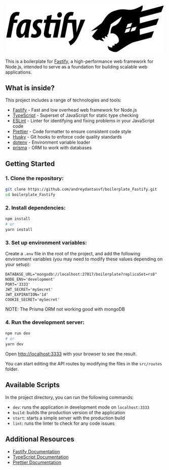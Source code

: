 ![Fastify Boilerplate](https://raw.githubusercontent.com/fastify/graphics/96648545bcad9d1984dd96363a39e2775b59afef/fastify-landscape-outlined.svg)

This is a boilerplate for [Fastify](https://www.fastify.io/), a high-performance web framework for Node.js, intended to serve as a foundation for building scalable web applications.

## What is inside?

This project includes a range of technologies and tools:

- [Fastify](https://www.fastify.io/) - Fast and low overhead web framework for Node.js
- [TypeScript](https://www.typescriptlang.org/) - Superset of JavaScript for static type checking
- [ESLint](https://eslint.org/) - Linter for identifying and fixing problems in your JavaScript code
- [Prettier](https://prettier.io/) - Code formatter to ensure consistent code style
- [Husky](https://github.com/typicode/husky) - Git hooks to enforce code quality standards
- [dotenv](https://github.com/motdotla/dotenv) - Environment variable loader
- [prisma](https://www.prisma.io/docs) - ORM to work with databases

## Getting Started

### 1. Clone the repository:

```bash
git clone https://github.com/andreydantasvf/boilerplate_Fastify.git
cd boilerplate_Fastify
```

### 2. Install dependencies:

```bash
npm install
# or
yarn install
```

### 3. Set up environment variables:

Create a `.env` file in the root of the project, and add the following environment variables (you may need to modify these values depending on your setup):

```env
DATABASE_URL="mongodb://localhost:27017/boilerplate?replicaSet=rs0"
NODE_ENV='development'
PORT='3333'
JWT_SECRET='mySecret'
JWT_EXPIRATION='1d'
COOKIE_SECRET='mySecret'
```

NOTE: The Prisma ORM not working good with mongoDB

### 4. Run the development server:

```bash
npm run dev
# or
yarn dev
```

Open [http://localhost:3333](http://localhost:3333) with your browser to see the result.

You can start editing the API routes by modifying the files in the `src/routes` folder.

## Available Scripts

In the project directory, you can run the following commands:

- `dev`: runs the application in development mode on `localhost:3333`
- `build`: builds the production version of the application
- `start`: starts a simple server with the production build
- `lint`: runs the linter to check for any code issues

## Additional Resources

- [Fastify Documentation](https://www.fastify.io/docs/latest/)
- [TypeScript Documentation](https://www.typescriptlang.org/docs/)
- [Prettier Documentation](https://prettier.io/docs/en/)
